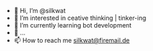 - 👋 Hi, I’m @silkwat
- 👀 I’m interested in ceative thinking | tinker-ing 
- 🌱 I’m currently learning bot development
- 💞️ ...
- 📫 How to reach me silkwat@firemail.de

<!---
silkwat/silkwat is a ✨ special ✨ repository because its `README.md` (this file) appears on your GitHub profile.
You can click the Preview link to take a look at your changes.
--->
